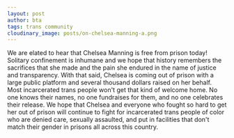 ```yaml
---
layout: post
author: bta
tags: trans community
cloudinary_image: posts/on-chelsea-manning-a.png
---
```

We are elated to hear that Chelsea Manning is free from prison today! Solitary confinement is inhumane and we hope that history remembers the sacrifices that she made and the pain she endured in the name of justice and transparency. With that said, Chelsea is coming out of prison with a large public platform and several thousand dollars raised on her behalf. Most incarcerated trans people won't get that kind of welcome home. No one knows their names, no one fundraises for them, and no one celebrates their release. We hope that Chelsea and everyone who fought so hard to get her out of prison will continue to fight for incarcerated trans people of color who are denied care, sexually assaulted, and put in facilities that don't match their gender in prisons all across this country.
